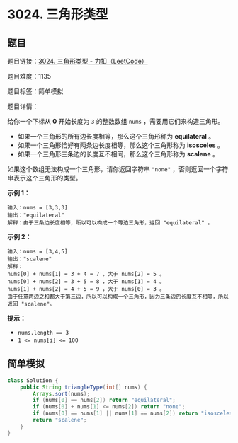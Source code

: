 # 3024. 三角形类型

## 题目

题目链接：[3024. 三角形类型 - 力扣（LeetCode）](https://leetcode.cn/problems/type-of-triangle/description/)

题目难度：1135

题目标签：简单模拟

题目详情：

给你一个下标从 **0** 开始长度为 `3` 的整数数组 `nums` ，需要用它们来构造三角形。

- 如果一个三角形的所有边长度相等，那么这个三角形称为 **equilateral** 。
- 如果一个三角形恰好有两条边长度相等，那么这个三角形称为 **isosceles** 。
- 如果一个三角形三条边的长度互不相同，那么这个三角形称为 **scalene** 。

如果这个数组无法构成一个三角形，请你返回字符串 `"none"` ，否则返回一个字符串表示这个三角形的类型。

**示例 1：**

```
输入：nums = [3,3,3]
输出："equilateral"
解释：由于三条边长度相等，所以可以构成一个等边三角形，返回 "equilateral" 。
```

**示例 2：**

```
输入：nums = [3,4,5]
输出："scalene"
解释：
nums[0] + nums[1] = 3 + 4 = 7 ，大于 nums[2] = 5 。
nums[0] + nums[2] = 3 + 5 = 8 ，大于 nums[1] = 4 。
nums[1] + nums[2] = 4 + 5 = 9 ，大于 nums[0] = 3 。
由于任意两边之和都大于第三边，所以可以构成一个三角形，因为三条边的长度互不相等，所以返回 "scalene"。
```

**提示：**

- `nums.length == 3`
- `1 <= nums[i] <= 100`



## 简单模拟

``` java
class Solution {
    public String triangleType(int[] nums) {
        Arrays.sort(nums);
        if (nums[0] == nums[2]) return "equilateral";
        if (nums[0] + nums[1] <= nums[2]) return "none";
        if (nums[0] == nums[1] || nums[1] == nums[2]) return "isosceles";
        return "scalene";
    }
}
```